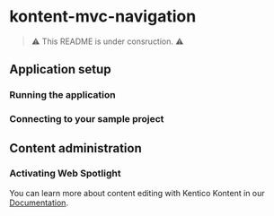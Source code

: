 # kontent-mvc-navigation


> :warning: This README is under consruction. :warning:

## Application setup

### Running the application

### Connecting to your sample project

## Content administration

### Activating Web Spotlight


You can learn more about content editing with Kentico Kontent in our [Documentation](https://docs.kontent.ai/).
